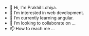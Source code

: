 - 👋 Hi, I’m Prakhil Lohiya.
- 👀 I’m interested in web development.
- 🌱 I’m currently learning angular.
- 💞️ I’m looking to collaborate on ...
- 📫 How to reach me ...

<!---
prakhillohiya/prakhillohiya is a ✨ special ✨ repository because its `README.md` (this file) appears on your GitHub profile.
You can click the Preview link to take a look at your changes.
--->
